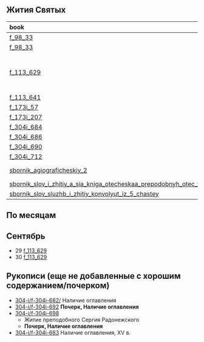 ## Жития Святых

| book                                                                                                                                                                                                                            | Заголовок | handwriting | **Октябрь** | 1        | 2   | 3   | 4   | 5   | 6              | 7                         | 8   | 9                                   | 10  | 11  | 12  | 13  | 14          | 15  | 16  | 17  | 18  | 19     |
|:--------------------------------------------------------------------------------------------------------------------------------------------------------------------------------------------------------------------------------|-----------|:-----------:|-------------|:---------|-----|-----|-----|-----|----------------|---------------------------|-----|-------------------------------------|-----|-----|-----|-----|-------------|-----|-----|-----|-----|--------|
| [f_98_33][f_98_33]                                                                                                                                                                                                              |           |      6      |             |          |     |     |     |     |                |                           |     |                                     |     |     |     |     |             |     |     |     |     |        |
| [f_98_33][f_98_33]                                                                                                                                                                                                              |           |      6      |             |          |     |     |     |     |                |                           |     |                                     |     |     |     |     |             |     |     |     |     |        |
| [f_113_629][f_113_629]                                                                                                                                                                                                          |           |      7      | ✅           | ❌        | ❌   | ❌   | ❌   | ❌   | ✅ Апостол Фома | ✅ Еупразия <br/> ✅ Таисиа | ❌   | ✅ О Андронице и о жене его Афанасии | ❌   | ❌   | ❌   | ❌   | ✅ Параскеви | ❌   | ❌   | ❌   | ❌   | ✅ Уара |
| [f_113_641][f_113_641]                                                                                                                                                                                                          |           |      9      | ❌           |          |     |     |     |     |                |                           |     |                                     |     |     |     |     |             |     |     |     |     |        |
| [f_173i_57][f_173i_57]                                                                                                                                                                                                          |           |      8      | ❌           |          |     |     |     |     |                |                           |     |                                     |     |     |     |     |             |     |     |     |     |        |
| [f_173i_207][f_173i_207]                                                                                                                                                                                                        |           |             |             |          |     |     |     |     |                |                           |     |                                     |     |     |     |     |             |     |     |     |     |        |
| [f_304i_684][f_304i_684]                                                                                                                                                                                                        |           |      7      |             |          |     |     |     |     |                |                           |     |                                     |     |     |     |     |             |     |     |     |     |        |
| [f_304i_686][f_304i_686]                                                                                                                                                                                                        |           |      8      |             |          |     |     |     |     |                |                           |     |                                     |     |     |     |     |             |     |     |     |     |        |
| [f_304i_690][f_304i_690]                                                                                                                                                                                                        |           |      7      |             |          |     |     |     |     |                |                           |     |                                     |     |     |     |     |             |     |     |     |     |        |
| [f_304i_712][f_304i_712]                                                                                                                                                                                                        |           |      7      |             |          |     |     |     |     |                |                           |     |                                     |     |     |     |     |             |     |     |     |     |        |
| [sbornik_agiograficheskiy_2][sbornik_agiograficheskiy_2]                                                                                                                                                                        |           |      7      | ✅           | ✅ Покров |     |     |     |     |                |                           |     |                                     |     |     |     |     |             |     |     |     |     |        |
| [sbornik_slov_i_zhitiy_a_sia_kniga_otecheskaa_prepodobnyh_otec_velikih_pustynnozhitel][sbornik_slov_i_zhitiy_a_sia_kniga_otecheskaa_prepodobnyh_otec_velikih_pustynnozhitel]                                                    |           |      7      |             |          |     |     |     |     |                |                           |     |                                     |     |     |     |     |             |     |     |     |     |        |
| [sbornik_slov_sluzhb_i_zhitiy_konvolyut_iz_5_chastey][sbornik_slov_sluzhb_i_zhitiy_konvolyut_iz_5_chastey]                                                                                                                      |           |      6      |             |          |     |     |     |     |                |                           |     |                                     |     |     |     |     |             |     |     |     |     |        |

## По месяцам



## Сентябрь

- 29 [f_113_629][f_113_629]
- 30 [f_113_629][f_113_629]


## Рукописи (еще не добавленные с хорошим содержанием/почерком)
- [304-i/f-304i-682/](https://lib-fond.ru/lib-rgb/304-i/f-304i-682) Наличие оглавления
- [304-i/f-304i-692](https://lib-fond.ru/lib-rgb/304-i/f-304i-692) **Почерк, Наличие оглавления**
- [304-i/f-304i-698](https://lib-fond.ru/lib-rgb/304-i/f-304i-698) 
    - Житие преподобного Сергия Радонежского
    - **Почерк, Наличие оглавления**
- [304-i/f-304i-683](https://lib-fond.ru/lib-rgb/304-i/f-304i-683) Наличие оглавления, XV в.


[f_98_33]: ../books/rsl/rsl98/f_98_33.md

[f_113_629]: ../books/rsl/rsl113/f_113_629.md

[f_113_641]: ../books/rsl/rsl113/f_113_641.md

[f_173i_57]: ../books/rsl/rsl173_i/f_173i_57.md

[f_173i_207]: ../books/rsl/rsl173_i/f_173i_207.md

[f_304i_684]: ../books/rsl/rsl304_i/f_304i_684.md

[f_304i_686]: ../books/rsl/rsl304_i/f_304i_686.md

[f_304i_690]: ../books/rsl/rsl304_i/f_304i_690.md

[f_304i_712]: ../books/rsl/rsl304_i/f_304i_712.md


[sbornik_agiograficheskiy_2]: ../books/neb/from_nlr/sbornik_agiograficheskiy_2.md

[sbornik_slov_i_zhitiy_a_sia_kniga_otecheskaa_prepodobnyh_otec_velikih_pustynnozhitel]: ../books/neb/from_rsl/sbornik_slov_i_zhitiy_a_sia_kniga_otecheskaa_prepodobnyh_otec_velikih_pustynnozhitel.md

[sbornik_slov_sluzhb_i_zhitiy_konvolyut_iz_5_chastey]: ../books/neb/from_nlr/sbornik_slov_sluzhb_i_zhitiy_konvolyut_iz_5_chastey.md
